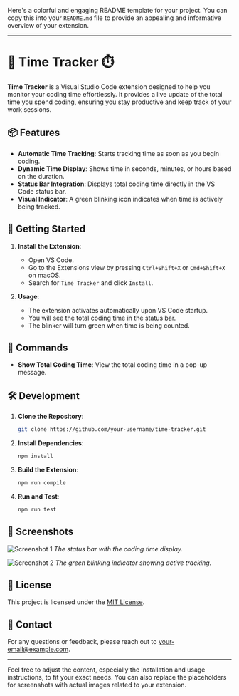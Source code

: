 Here's a colorful and engaging README template for your project. You can copy this into your `README.md` file to provide an appealing and informative overview of your extension.

---

# 🎨 **Time Tracker** ⏱️

**Time Tracker** is a Visual Studio Code extension designed to help you monitor your coding time effortlessly. It provides a live update of the total time you spend coding, ensuring you stay productive and keep track of your work sessions.

## 📦 **Features**

- **Automatic Time Tracking**: Starts tracking time as soon as you begin coding.
- **Dynamic Time Display**: Shows time in seconds, minutes, or hours based on the duration.
- **Status Bar Integration**: Displays total coding time directly in the VS Code status bar.
- **Visual Indicator**: A green blinking icon indicates when time is actively being tracked.

## 🚀 **Getting Started**

1. **Install the Extension**:

   - Open VS Code.
   - Go to the Extensions view by pressing `Ctrl+Shift+X` or `Cmd+Shift+X` on macOS.
   - Search for `Time Tracker` and click `Install`.

2. **Usage**:
   - The extension activates automatically upon VS Code startup.
   - You will see the total coding time in the status bar.
   - The blinker will turn green when time is being counted.

## 📜 **Commands**

- **Show Total Coding Time**: View the total coding time in a pop-up message.

## 🛠️ **Development**

1. **Clone the Repository**:

   ```bash
   git clone https://github.com/your-username/time-tracker.git
   ```

2. **Install Dependencies**:

   ```bash
   npm install
   ```

3. **Build the Extension**:

   ```bash
   npm run compile
   ```

4. **Run and Test**:

   ```bash
   npm run test
   ```

## 🎨 **Screenshots**

![Screenshot 1](./images/screenshot1.png)
_The status bar with the coding time display._

![Screenshot 2](./images/screenshot2.png)
_The green blinking indicator showing active tracking._

## 📄 **License**

This project is licensed under the [MIT License](LICENSE).

## 📧 **Contact**

For any questions or feedback, please reach out to [your-email@example.com](mailto:your-email@example.com).

---

Feel free to adjust the content, especially the installation and usage instructions, to fit your exact needs. You can also replace the placeholders for screenshots with actual images related to your extension.
